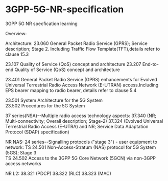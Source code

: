 # 3GPP-5G-NR-specification
3GPP 5G NR specfication learning

Overview:

Architecture:
23.060 General Packet Radio Service (GPRS); Service description; Stage 2. Including Traffic Flow Template(TFT),details refer to clause 15.3

23.107 Quality of Service (QoS) concept and architecture
23.207 End-to-end Quality of Service (QoS) concept and architecture

23.401 General Packet Radio Service (GPRS) enhancements for Evolved Universal Terrestrial Radio Access Network (E-UTRAN) access.Including EPS bearer mapping to radio bearer, details refer to clause 5.4

23.501	System Architecture for the 5G System	 
23.502	Procedures for the 5G System

37 series(NSA)--Multiple radio access technology aspects:
37.340 (NR; Multi-connectivity; Overall description; Stage-2)
37.324 (Evolved Universal Terrestrial Radio Access (E-UTRA) and NR; Service Data Adaptation Protocol (SDAP) specification)

NR NAS:
24 series--Signalling protocols ("stage 3") - user equipment to network:
TS 24.501	Non-Access-Stratum (NAS) protocol for 5G System (5GS); Stage 3	 
TS 24.502	Access to the 3GPP 5G Core Network (5GCN) via non-3GPP access networks

NR L2:
38.321 (PDCP)
38.322 (RLC)
38.323 (MAC)

